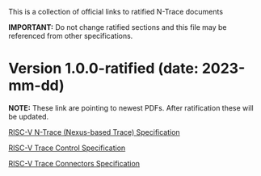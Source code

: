 This is a collection of official links to ratified N-Trace documents

**IMPORTANT:** Do not change ratified sections and this file may be referenced from other specifications.

# Version 1.0.0-ratified (date: 2023-mm-dd)

**NOTE:** These link are pointing to newest PDFs. After ratification these will be updated.

[RISC-V N-Trace (Nexus-based Trace) Specification](https://github.com/riscv-non-isa/tg-nexus-trace/blob/master/pdfs/RISC-V-N-Trace.pdf)

[RISC-V Trace Control Specification](https://github.com/riscv-non-isa/tg-nexus-trace/blob/master/pdfs/RISC-V-Trace-Control-Interface.pdf)

[RISC-V Trace Connectors Specification](https://github.com/riscv-non-isa/tg-nexus-trace/blob/master/pdfs/RISC-V-Trace-Connectors.pdf)

